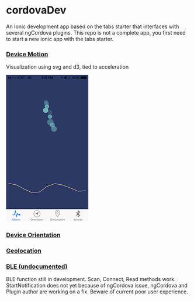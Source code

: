 # cordovaDev
An Ionic development app based on the tabs starter that interfaces with several ngCordova plugins. This repo is not a complete app, you first need to start a new ionic app with the tabs starter.

### [Device Motion](http://ngcordova.com/docs/plugins/deviceMotion/)

Visualization using svg and d3, tied to acceleration

![alt tag](https://github.com/jonalling/cordovaDev/blob/051bafbead754cedc3acddf7582b3e2c66c9cd30/File%20Sep%2017%2C%203%2024%2051%20PM.png)

### [Device Orientation](http://ngcordova.com/docs/plugins/deviceOrientation/)
### [Geolocation](http://ngcordova.com/docs/plugins/geolocation/)
### [BLE (undocumented)](https://github.com/driftyco/ng-cordova/blob/master/src/plugins/ble.js)

BLE function still in development.  Scan, Connect, Read methods work. StartNotification does not yet because of ngCordova issue, ngCordova and Plugin author are working on a fix. Beware of current poor user experience.


